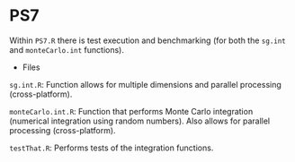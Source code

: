 # PS7

Within `PS7.R` there is test execution and benchmarking (for both the `sg.int` and `monteCarlo.int` functions).  

* Files

`sg.int.R`: Function allows for multiple dimensions and parallel processing (cross-platform).

`monteCarlo.int.R`: Function that performs Monte Carlo integration (numerical integration using random numbers). Also allows for parallel processing (cross-platform).

`testThat.R`: Performs tests of the integration functions.
